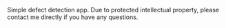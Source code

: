 Simple defect detection app. Due to protected intellectual property, please contact me directly if you have any questions. 
